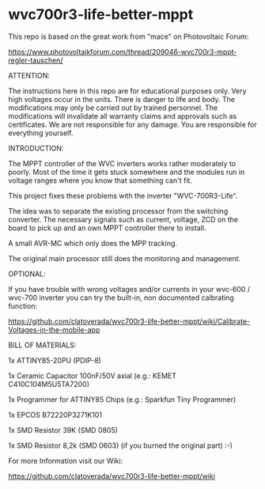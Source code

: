 # wvc700r3-life-better-mppt

This repo is based on the great work from "mace" on Photovoltaic Forum:

https://www.photovoltaikforum.com/thread/209046-wvc700r3-mppt-regler-tauschen/

ATTENTION:

The instructions here in this repo are for educational purposes only. Very high voltages occur in the units. There is danger to life and body. The modifications may only be carried out by trained personnel. The modifications will invalidate all warranty claims and approvals such as certificates. We are not responsible for any damage. You are responsible for everything yourself.

INTRODUCTION:

The MPPT controller of the WVC inverters works rather moderately to poorly. Most of the time it gets stuck somewhere and the modules run in voltage ranges where you know that something can't fit. 

This project fixes these problems with the inverter "WVC-700R3-Life".

The idea was to separate the existing processor from the switching converter. The necessary signals such as current, voltage, ZCD on the board to pick up and an own MPPT controller there to install. 

A small AVR-MC which only does the MPP tracking. 

The original main processor still does the monitoring and management.

OPTIONAL:

If you have trouble with wrong voltages and/or currents in your wvc-600 / wvc-700 inverter you can try the built-in, non documented calbrating function:

https://github.com/clatoverada/wvc700r3-life-better-mppt/wiki/Calibrate-Voltages-in-the-mobile-app

BILL OF MATERIALS:

1x ATTINY85-20PU (PDIP-8)

1x Ceramic Capacitor 100nF/50V axial (e.g.: KEMET C410C104M5U5TA7200) 

1x Programmer for ATTINY85 Chips (e.g.: Sparkfun Tiny Programmer)

1x EPCOS B72220P3271K101

1x SMD Resistor 39K (SMD 0805)

1x SMD Resistor 8,2k (SMD 0603) (if you burned the original part) :-)


For more Information visit our Wiki:

https://github.com/clatoverada/wvc700r3-life-better-mppt/wiki
